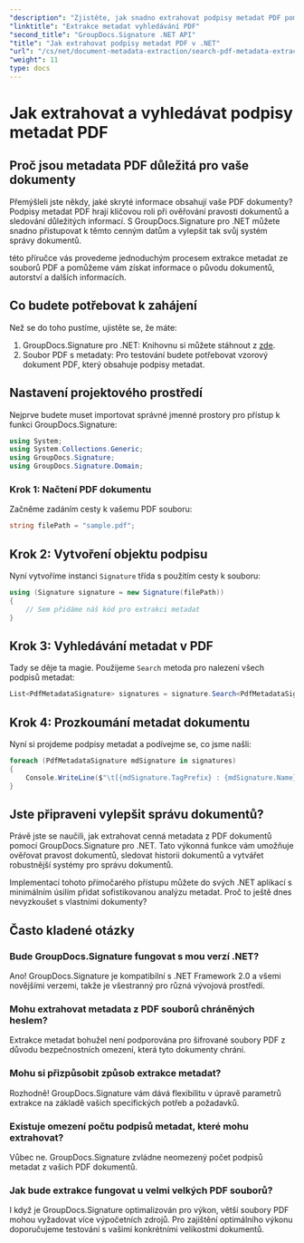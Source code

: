 ```yaml
---
"description": "Zjistěte, jak snadno extrahovat podpisy metadat PDF pomocí GroupDocs.Signature pro .NET, abyste zvýšili zabezpečení dokumentů a vylepšili správu informací."
"linktitle": "Extrakce metadat vyhledávání PDF"
"second_title": "GroupDocs.Signature .NET API"
"title": "Jak extrahovat podpisy metadat PDF v .NET"
"url": "/cs/net/document-metadata-extraction/search-pdf-metadata-extraction/"
"weight": 11
type: docs
---
```

# Jak extrahovat a vyhledávat podpisy metadat PDF

## Proč jsou metadata PDF důležitá pro vaše dokumenty

Přemýšleli jste někdy, jaké skryté informace obsahují vaše PDF dokumenty? Podpisy metadat PDF hrají klíčovou roli při ověřování pravosti dokumentů a sledování důležitých informací. S GroupDocs.Signature pro .NET můžete snadno přistupovat k těmto cenným datům a vylepšit tak svůj systém správy dokumentů.

této příručce vás provedeme jednoduchým procesem extrakce metadat ze souborů PDF a pomůžeme vám získat informace o původu dokumentů, autorství a dalších informacích.

## Co budete potřebovat k zahájení

Než se do toho pustíme, ujistěte se, že máte:

1. GroupDocs.Signature pro .NET: Knihovnu si můžete stáhnout z [zde](https://releases.groupdocs.com/signature/net/).
2. Soubor PDF s metadaty: Pro testování budete potřebovat vzorový dokument PDF, který obsahuje podpisy metadat.

## Nastavení projektového prostředí

Nejprve budete muset importovat správné jmenné prostory pro přístup k funkci GroupDocs.Signature:

```csharp
using System;
using System.Collections.Generic;
using GroupDocs.Signature;
using GroupDocs.Signature.Domain;
```

### Krok 1: Načtení PDF dokumentu

Začněme zadáním cesty k vašemu PDF souboru:

```csharp
string filePath = "sample.pdf";
```

## Krok 2: Vytvoření objektu podpisu

Nyní vytvoříme instanci `Signature` třída s použitím cesty k souboru:

```csharp
using (Signature signature = new Signature(filePath))
{
    // Sem přidáme náš kód pro extrakci metadat
}
```

## Krok 3: Vyhledávání metadat v PDF

Tady se děje ta magie. Použijeme `Search` metoda pro nalezení všech podpisů metadat:

```csharp
List<PdfMetadataSignature> signatures = signature.Search<PdfMetadataSignature>(SignatureType.Metadata);
```

## Krok 4: Prozkoumání metadat dokumentu

Nyní si projdeme podpisy metadat a podívejme se, co jsme našli:

```csharp
foreach (PdfMetadataSignature mdSignature in signatures)
{
    Console.WriteLine($"\t[{mdSignature.TagPrefix} : {mdSignature.Name}] = {mdSignature.Value} ({mdSignature.Type})");
}
```

## Jste připraveni vylepšit správu dokumentů?

Právě jste se naučili, jak extrahovat cenná metadata z PDF dokumentů pomocí GroupDocs.Signature pro .NET. Tato výkonná funkce vám umožňuje ověřovat pravost dokumentů, sledovat historii dokumentů a vytvářet robustnější systémy pro správu dokumentů.

Implementací tohoto přímočarého přístupu můžete do svých .NET aplikací s minimálním úsilím přidat sofistikovanou analýzu metadat. Proč to ještě dnes nevyzkoušet s vlastními dokumenty?

## Často kladené otázky

### Bude GroupDocs.Signature fungovat s mou verzí .NET?

Ano! GroupDocs.Signature je kompatibilní s .NET Framework 2.0 a všemi novějšími verzemi, takže je všestranný pro různá vývojová prostředí.

### Mohu extrahovat metadata z PDF souborů chráněných heslem?

Extrakce metadat bohužel není podporována pro šifrované soubory PDF z důvodu bezpečnostních omezení, která tyto dokumenty chrání.

### Mohu si přizpůsobit způsob extrakce metadat?

Rozhodně! GroupDocs.Signature vám dává flexibilitu v úpravě parametrů extrakce na základě vašich specifických potřeb a požadavků.

### Existuje omezení počtu podpisů metadat, které mohu extrahovat?

Vůbec ne. GroupDocs.Signature zvládne neomezený počet podpisů metadat z vašich PDF dokumentů.

### Jak bude extrakce fungovat u velmi velkých PDF souborů?

I když je GroupDocs.Signature optimalizován pro výkon, větší soubory PDF mohou vyžadovat více výpočetních zdrojů. Pro zajištění optimálního výkonu doporučujeme testování s vašimi konkrétními velikostmi dokumentů.